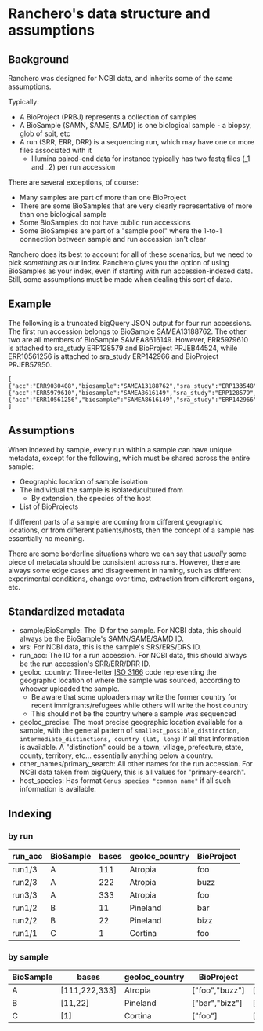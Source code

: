 # Ranchero's data structure and assumptions

## Background
Ranchero was designed for NCBI data, and inherits some of the same assumptions.

Typically:
* A BioProject (PRBJ) represents a collection of samples
* A BioSample (SAMN, SAME, SAMD) is one biological sample - a biopsy, glob of spit, etc
* A run (SRR, ERR, DRR) is a sequencing run, which may have one or more files associated with it
  * Illumina paired-end data for instance typically has two fastq files (_1 and _2) per run accession

There are several exceptions, of course:
* Many samples are part of more than one BioProject
* There are some BioSamples that are very clearly representative of more than one biological sample
* Some BioSamples do not have public run accessions
* Some BioSamples are part of a "sample pool" where the 1-to-1 connection between sample and run accession isn't clear

Ranchero does its best to account for all of these scenarios, but we need to pick *something* as our index. Ranchero gives you the option of using BioSamples as your index, even if starting with run accession-indexed data. Still, some assumptions must be made when dealing this sort of data.

## Example
The following is a truncated bigQuery JSON output for four run accessions. The first run accession belongs to BioSample SAMEA13188762. The other two are all members of BioSample SAMEA8616149. However, ERR5979610 is attached to sra_study ERP128579 and BioProject PRJEB44524, while ERR10561256 is attached to sra_study ERP142966 and BioProject PRJEB57950.
```
[
{"acc":"ERR9030408","biosample":"SAMEA13188762","sra_study":"ERP133548","bioproject":"PRJEB49093"},
{"acc":"ERR5979610","biosample":"SAMEA8616149","sra_study":"ERP128579","bioproject":"PRJEB44524"},
{"acc":"ERR10561256","biosample":"SAMEA8616149","sra_study":"ERP142966","bioproject":"PRJEB57950"}
]
```

## Assumptions
When indexed by sample, every run within a sample can have unique metadata, except for the following, which must be shared across the entire sample:
* Geographic location of sample isolation
* The individual the sample is isolated/cultured from
  * By extension, the species of the host
* List of BioProjects

If different parts of a sample are coming from different geographic locations, or from different patients/hosts, then the concept of a sample has essentially no meaning.

There are some borderline situations where we can say that *usually* some piece of metadata should be consistent across runs. However, there are always some edge cases and disagreement in naming, such as different experimental conditions, change over time, extraction from different organs, etc.



## Standardized metadata
* sample/BioSample: The ID for the sample. For NCBI data, this should always be the BioSample's SAMN/SAME/SAMD ID.
* xrs: For NCBI data, this is the sample's SRS/ERS/DRS ID.
* run_acc: The ID for a run accession. For NCBI data, this should always be the run accession's SRR/ERR/DRR ID.
* geoloc_country: Three-letter [ISO 3166](https://en.wikipedia.org/wiki/List_of_ISO_3166_country_codes) code representing the geographic location of where the sample was sourced, according to whoever uploaded the sample.
	* Be aware that some uploaders may write the former country for recent immigrants/refugees while others will write the host country
	* This should not be the country where a sample was sequenced
* geoloc_precise: The most precise geographic location available for a sample, with the general pattern of `smallest_possible_distinction, intermediate_distinctions, country (lat, long)` if all that information is available. A "distinction" could be a town, village, prefecture, state, county, territory, etc... essentially anything below a country.
* other_names/primary_search: All other names for the run accession. For NCBI data taken from bigQuery, this is all values for "primary-search".
* host_species: Has format `Genus species "common name"` if all such information is available. 

## Indexing

### by run
| run_acc | BioSample | bases | geoloc_country  | BioProject |
|--------|-----------|-------|----------|------------|
| run1/3 | A         | 111   | Atropia  | foo        |
| run2/3 | A         | 222   | Atropia  | buzz       |
| run3/3 | A         | 333   | Atropia  | foo        |
| run1/2 | B         | 11    | Pineland | bar        |
| run2/2 | B         | 22    | Pineland | bizz       |
| run1/1 | C         | 1     | Cortina  | foo        |

### by sample
| BioSample | bases         | geoloc_country  | BioProject     | run_acc                |
|-----------|---------------|----------|----------------|------------------------------|
| A         | [111,222,333] | Atropia  | ["foo","buzz"] | ["run1/3","run2/3","run3/3"] |
| B         | [11,22]       | Pineland | ["bar","bizz"] | ["run1/2","run2/2"]          |
| C         | [1]           | Cortina  | ["foo"]        | ["run1/1"]                   |